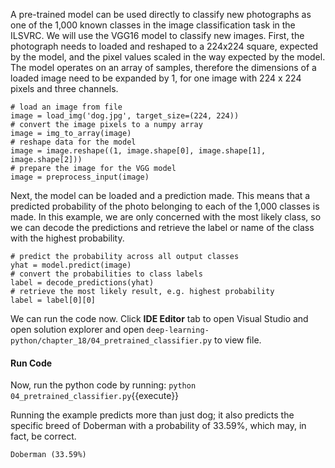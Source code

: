 A pre-trained model can be used directly to classify new photographs as one of the 1,000 known
classes in the image classification task in the ILSVRC. We will use the VGG16 model to classify
new images. First, the photograph needs to loaded and reshaped to a 224x224 square, expected
by the model, and the pixel values scaled in the way expected by the model. The model operates
on an array of samples, therefore the dimensions of a loaded image need to be expanded by 1,
for one image with 224 x 224 pixels and three channels.

```
# load an image from file
image = load_img('dog.jpg', target_size=(224, 224))
# convert the image pixels to a numpy array
image = img_to_array(image)
# reshape data for the model
image = image.reshape((1, image.shape[0], image.shape[1], image.shape[2]))
# prepare the image for the VGG model
image = preprocess_input(image)
```

Next, the model can be loaded and a prediction made. This means that a predicted
probability of the photo belonging to each of the 1,000 classes is made. In this example, we are
only concerned with the most likely class, so we can decode the predictions and retrieve the
label or name of the class with the highest probability.

```
# predict the probability across all output classes
yhat = model.predict(image)
# convert the probabilities to class labels
label = decode_predictions(yhat)
# retrieve the most likely result, e.g. highest probability
label = label[0][0]
```

We can run the code now. Click **IDE Editor** tab to open Visual Studio and open solution explorer and open `deep-learning-python/chapter_18/04_pretrained_classifier.py` to view file.

#### Run Code
Now, run the python code by running: `python 04_pretrained_classifier.py`{{execute}}

Running the example predicts more than just dog; it also predicts the specific breed of
Doberman with a probability of 33.59%, which may, in fact, be correct.

```
Doberman (33.59%)
```
